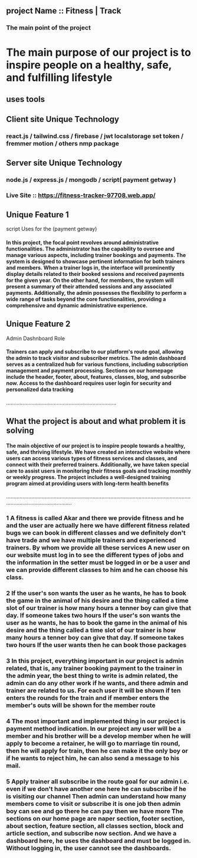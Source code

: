## project Name ::  Fitness | Track 

### The main point of the project
# The main purpose of our project is to inspire people on a healthy, safe, and fulfilling lifestyle

## uses tools 

## Client site Unique Technology

### react.js /  tailwind.css / firebase  / jwt localstorage set token / fremmer motion / others nmp package 
 
>>>>>>>>>>>>>>>>>>>>>>>>>>>>>>>>>>>>>>
## Server site Unique Technology
### node.js /  express.js / mongodb / script( payment getway )


### Live Site ::  https://fitness-tracker-97708.web.app/

## Unique Feature 1
 script Uses for the (payment getway)
#### In this project, the focal point revolves around administrative functionalities. The administrator has the capability to oversee and manage various aspects, including trainer bookings and payments. The system is designed to showcase pertinent information for both trainers and members. When a trainer logs in, the interface will prominently display details related to their booked sessions and received payments for the given year. On the other hand, for members, the system will present a summary of their attended sessions and any associated payments. Additionally, the admin possesses the flexibility to perform a wide range of tasks beyond the core functionalities, providing a comprehensive and dynamic administrative experience.

## Unique Feature 2
Admin Dashnboard Role
#### Trainers can apply and subscribe to our platform's route goal, allowing the admin to track visitor and subscriber metrics. The admin dashboard serves as a centralized hub for various functions, including subscription management and payment processing. Sections on our homepage include the header, footer, about, features, classes, blog, and subscribe now. Access to the dashboard requires user login for security and personalized data tracking


..........................................................................
##  What the project is about and what problem it is solving
#### The main objective of our project is to inspire people towards a healthy, safe, and thriving lifestyle. We have created an interactive website where users can access various types of fitness services and classes, and connect with their preferred trainers. Additionally, we have taken special care to assist users in monitoring their fitness goals and tracking monthly or weekly progress. The project includes a well-designed training program aimed at providing users with long-term health benefits







........................................................................................................................................................................

### 1  A fitness is called Akar and there we provide fitness and he and the user are actually here we have different fitness related bugs we can book in different classes and we definitely don't have trade and we have multiple trainers and experienced trainers. By whom we provide all these services A new user on our website must log in to see the different types of jobs and the information in the setter must be logged in or be a user and we can provide different classes to him and he can choose his class.


###  2  If the user's son wants the user as he wants, he has to book the game in the animal of his desire and the thing called a time slot of our trainer is how many hours a tenner boy can give that day. If someone takes two hours If the user's son wants the user as he wants, he has to book the game in the animal of his desire and the thing called a time slot of our trainer is how many hours a tenner boy can give that day. If someone takes two hours If the user wants then he can book those packages 

### 3 In this project, everything important in our project is admin related, that is, any trainer booking payment to the trainer in the admin year, the best thing to write is admin related, the admin can do any other work if he wants, and there admin and trainer are related to us. For each user it will be shown if ten enters the rounds for the train and if member enters the member's outs will be shown for the member route 

### 4  The most important and implemented thing in our project is payment method indication. In our project any user will be a member and his brother will be a develop member when he will apply to become a retainer, he will go to marriage tin round, then he will apply for train, then he can make it the only boy or if he wants to reject him, he can also send a message to his mail. 

### 5 Apply trainer all subscribe in the route goal for our admin i.e. even if we don't have another one here he can subscribe if he is visiting our channel Then admin can understand how many members come to visit or subscribe it is one job then admin boy can see and go there he can pay then we have more The sections on our home page are naper section, footer section, about section, feature section, all classes section, block and article section, and subscribe now section. And we have a dashboard here, he uses the dashboard and must be logged in. Without logging in, the user cannot see the dashboards.
